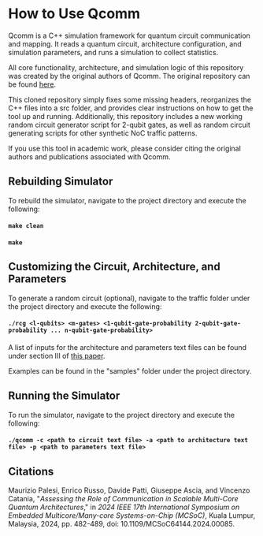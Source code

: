 # How to Use Qcomm
Qcomm is a C++ simulation framework for quantum circuit communication and mapping. It reads a quantum circuit, architecture configuration, and simulation parameters, and runs a simulation to collect statistics.

All core functionality, architecture, and simulation logic of this repository was created by the original authors of Qcomm. The original repository can be found [here](https://github.com/mpalesi/qcomm).

This cloned repository simply fixes some missing headers, reorganizes the C++ files into a src folder, and provides clear instructions on how to get the tool up and running. Additionally, this repository includes a new working random circuit generator script for 2-qubit gates, as well as random circuit generating scripts for other synthetic NoC traffic patterns.

If you use this tool in academic work, please consider citing the original authors and publications associated with Qcomm.

## Rebuilding Simulator
To rebuild the simulator, navigate to the project directory and execute the following:
#### `make clean`
#### `make`

## Customizing the Circuit, Architecture, and Parameters
To generate a random circuit (optional), navigate to the traffic folder under the project directory and execute the following:
#### `./rcg <l-qubits> <m-gates> <1-qubit-gate-probability 2-qubit-gate-probability ... n-qubit-gate-probability>`

A list of inputs for the architecture and parameters text files can be found under section III of [this paper](https://arxiv.org/pdf/2405.16275).

Examples can be found in the "samples" folder under the project directory.

## Running the Simulator
To run the simulator, navigate to the project directory and execute the following:
#### `./qcomm -c <path to circuit text file> -a <path to architecture text file> -p <path to parameters text file>`

## Citations
Maurizio Palesi, Enrico Russo, Davide Patti, Giuseppe Ascia, and Vincenzo Catania, "_Assessing the Role of Communication in Scalable Multi-Core Quantum Architectures_," in _2024 IEEE 17th International Symposium on Embedded Multicore/Many-core Systems-on-Chip (MCSoC)_, Kuala Lumpur, Malaysia, 2024, pp. 482-489, doi: 10.1109/MCSoC64144.2024.00085.
